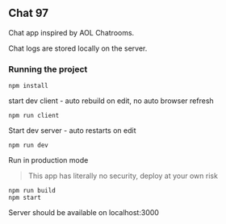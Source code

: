 ## Chat 97

Chat app inspired by AOL Chatrooms.

Chat logs are stored locally on the server.

### Running the project

```
npm install
```

start dev client - auto rebuild on edit, no auto browser refresh

```
npm run client
```

Start dev server - auto restarts on edit

```
npm run dev
```

Run in production mode

> This app has literally no security, deploy at your own risk

```
npm run build
npm start
```

Server should be available on localhost:3000
